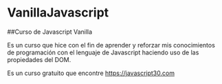 # VanillaJavascript

##Curso de Javascript Vanilla

Es un curso que hice con el fin de aprender y reforzar mis conocimientos de programación con el lenguaje de Javascript haciendo uso de las propiedades del DOM.

Es un curso gratuito que encontre https://javascript30.com
